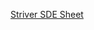 [Striver SDE Sheet](https://takeuforward.org/interviews/strivers-sde-sheet-top-coding-interview-problems/)
